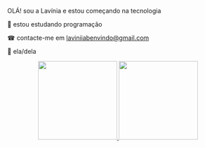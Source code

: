 OLÁ! sou a Lavínia e estou começando na tecnologia 

💼 estou estudando programação

☎ contacte-me em laviniiabenvindo@gmail.com

🥰 ela/dela

<div align="center">
  <a href="https://github.com/laviniibenvindo">
  <img height="180em" src="https://github-readme-stats.vercel.app/api?username=laviniiabenvindo&show_icons=true&theme=dark&include_all_commits=true&count_private=true"/>
  <img height="180em" src="https://github-readme-stats.vercel.app/api/top-langs/?username=laviniiabenvindo&layout=compact&langs_count=7&theme=dark"/>
</div>
